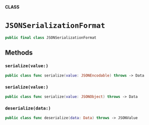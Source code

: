 **CLASS**

# `JSONSerializationFormat`

```swift
public final class JSONSerializationFormat
```

## Methods
### `serialize(value:)`

```swift
public class func serialize(value: JSONEncodable) throws -> Data
```

### `serialize(value:)`

```swift
public class func serialize(value: JSONObject) throws -> Data
```

### `deserialize(data:)`

```swift
public class func deserialize(data: Data) throws -> JSONValue
```
